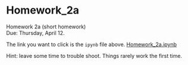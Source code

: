 # Homework_2a
Homework 2a (short homework)  
Due: Thursday, April 12.

The link you want to click is the `ipynb` file above. [Homework_2a.ipynb](https://github.com/Physics177-2018/Homework_2a/blob/master/Homework%202a.ipynb)  

Hint: leave some time to trouble shoot. Things rarely work the first time.
